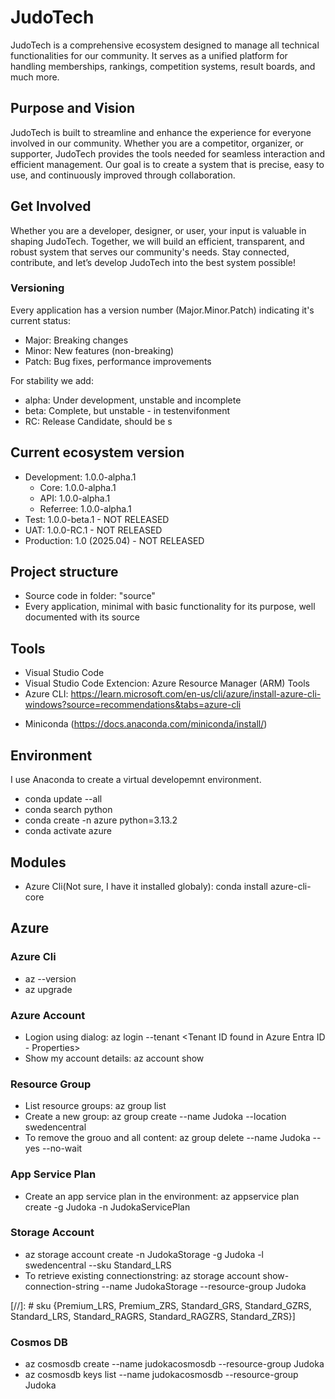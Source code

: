 # JudoTech
JudoTech is a comprehensive ecosystem designed to manage all technical functionalities for our community. It serves as a unified platform for handling memberships, rankings, competition systems, result boards, and much more. 

## Purpose and Vision
JudoTech is built to streamline and enhance the experience for everyone involved in our community. Whether you are a competitor, organizer, or supporter, JudoTech provides the tools needed for seamless interaction and efficient management. Our goal is to create a system that is precise, easy to use, and continuously improved through collaboration.

## Get Involved
Whether you are a developer, designer, or user, your input is valuable in shaping JudoTech. Together, we will build an efficient, transparent, and robust system that serves our community's needs.
Stay connected, contribute, and let’s develop JudoTech into the best system possible!

### Versioning
Every application has a version number (Major.Minor.Patch) indicating it's current status:
* Major: Breaking changes
* Minor: New features (non-breaking)
* Patch: Bug fixes, performance improvements

For stability we add:
* alpha: Under development, unstable and incomplete
* beta: Complete, but unstable - in testenvifonment
* RC: Release Candidate, should be s

## Current ecosystem version
* Development: 1.0.0-alpha.1
    * Core: 1.0.0-alpha.1
    * API: 1.0.0-alpha.1
    * Referree: 1.0.0-alpha.1
* Test: 1.0.0-beta.1 - NOT RELEASED
* UAT: 1.0.0-RC.1 - NOT RELEASED
* Production: 1.0 (2025.04) - NOT RELEASED

## Project structure
- Source code in folder: "source"
- Every application, minimal with basic functionality for its purpose, well documented with its source

## Tools
- Visual Studio Code
- Visual Studio Code Extencion: Azure Resource Manager (ARM) Tools
- Azure CLI: https://learn.microsoft.com/en-us/cli/azure/install-azure-cli-windows?source=recommendations&tabs=azure-cli
* Miniconda (https://docs.anaconda.com/miniconda/install/)

## Environment
I use Anaconda to create a virtual developemnt environment.
* conda update --all
* conda search python
* conda create -n azure python=3.13.2
* conda activate azure

## Modules
* Azure Cli(Not sure, I have it installed globaly): conda install azure-cli-core

## Azure
### Azure Cli
- az --version
- az upgrade

### Azure Account
- Logion using dialog: az login --tenant <Tenant ID found in Azure Entra ID - Properties>
- Show my account details: az account show

### Resource Group
- List resource groups: az group list
- Create a new group: az group create --name Judoka --location swedencentral
- To remove the grouo and all content: az group delete --name Judoka --yes --no-wait 

### App Service Plan 
- Create an app service plan in the environment: az appservice plan create -g Judoka -n JudokaServicePlan

### Storage Account
- az storage account create -n JudokaStorage -g Judoka -l swedencentral --sku Standard_LRS
- To retrieve existing connectionstring: az storage account show-connection-string --name JudokaStorage --resource-group Judoka

[//]: # sku {Premium_LRS, Premium_ZRS, Standard_GRS, Standard_GZRS, Standard_LRS, Standard_RAGRS, Standard_RAGZRS, Standard_ZRS}]

### Cosmos DB
- az cosmosdb create --name judokacosmosdb --resource-group Judoka
- az cosmosdb keys list --name judokacosmosdb --resource-group Judoka